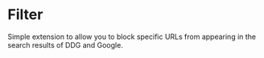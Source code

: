 # Filter

Simple extension to allow you to block specific URLs from appearing in the search results of DDG and Google.

